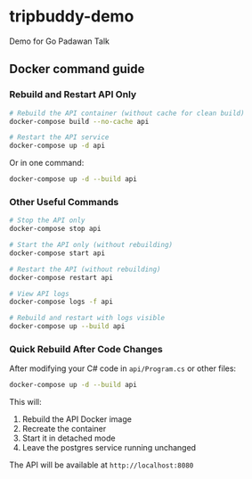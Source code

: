 # tripbuddy-demo

Demo for Go Padawan Talk

## Docker command guide

### Rebuild and Restart API Only

```bash
# Rebuild the API container (without cache for clean build)
docker-compose build --no-cache api

# Restart the API service
docker-compose up -d api
```

Or in one command:
```bash
docker-compose up -d --build api
```

### Other Useful Commands

```bash
# Stop the API only
docker-compose stop api

# Start the API only (without rebuilding)
docker-compose start api

# Restart the API (without rebuilding)
docker-compose restart api

# View API logs
docker-compose logs -f api

# Rebuild and restart with logs visible
docker-compose up --build api
```

### Quick Rebuild After Code Changes

After modifying your C# code in `api/Program.cs` or other files:

```bash
docker-compose up -d --build api
```

This will:
1. Rebuild the API Docker image
2. Recreate the container
3. Start it in detached mode
4. Leave the postgres service running unchanged

The API will be available at `http://localhost:8080`
